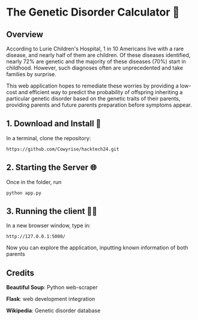 # The Genetic Disorder Calculator 🧬

## Overview
According to Lurie Children's Hospital, 1 in 10 Americans live with a rare disease, and nearly half of them are children. Of these diseases identified, nearly 72% are genetic and the majority of these diseases (70%) start in childhood. However, such diagnoses often are unprecedented and take families by surprise. 

This web application hopes to remediate these worries by providing a low-cost and efficient way to predict the probability of offspring inheriting a particular genetic disorder based on the genetic traits of their parents, providing parents and future parents preparation before symptoms appear.

## 1. Download and Install 📁

In a terminal, clone the repository:

```
https://github.com/Cowyrise/hacktech24.git
```

## 2. Starting the Server 🌐
Once in the folder, run

```
python app.py
```

## 3. Running the client 👨‍💻
In a new browser window, type in:
```
http://127.0.0.1:5000/
```

Now you can explore the application, inputting known information of both parents

## Credits
**Beautiful Soup**: Python web-scraper

**Flask**: web development integration

**Wikipedia**: Genetic disorder database
